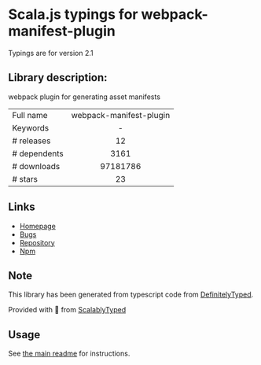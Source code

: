 
# Scala.js typings for webpack-manifest-plugin

Typings are for version 2.1

## Library description:
webpack plugin for generating asset manifests

|                    |                 |
| ------------------ | :-------------: |
| Full name          | webpack-manifest-plugin |
| Keywords           | - |
| # releases         | 12 |
| # dependents       | 3161 |
| # downloads        | 97181786 |
| # stars            | 23 |

## Links
- [Homepage](https://github.com/danethurber/webpack-manifest-plugin)
- [Bugs](https://github.com/danethurber/webpack-manifest-plugin/issues)
- [Repository](https://github.com/danethurber/webpack-manifest-plugin)
- [Npm](https://www.npmjs.com/package/webpack-manifest-plugin)
    


## Note
This library has been generated from typescript code from [DefinitelyTyped](https://definitelytyped.org).

Provided with :purple_heart: from [ScalablyTyped](https://github.com/oyvindberg/ScalablyTyped)

## Usage
See [the main readme](../../readme.md) for instructions.


